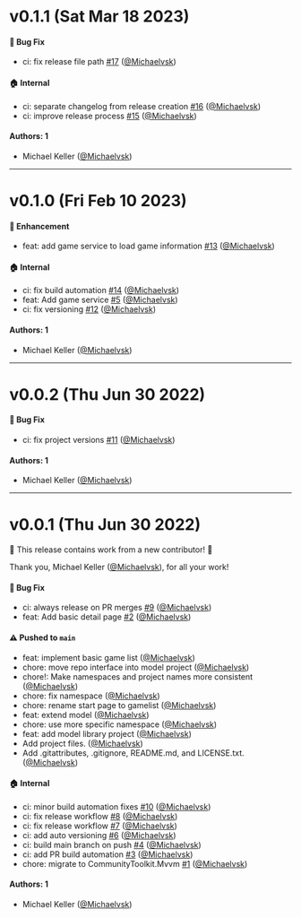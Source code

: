 # v0.1.1 (Sat Mar 18 2023)

#### 🐛 Bug Fix

- ci: fix release file path [#17](https://github.com/Michaelvsk/GameDb/pull/17) ([@Michaelvsk](https://github.com/Michaelvsk))

#### 🏠 Internal

- ci: separate changelog from release creation [#16](https://github.com/Michaelvsk/GameDb/pull/16) ([@Michaelvsk](https://github.com/Michaelvsk))
- ci: improve release process [#15](https://github.com/Michaelvsk/GameDb/pull/15) ([@Michaelvsk](https://github.com/Michaelvsk))

#### Authors: 1

- Michael Keller ([@Michaelvsk](https://github.com/Michaelvsk))

---

# v0.1.0 (Fri Feb 10 2023)

#### 🚀 Enhancement

- feat: add game service to load game information [#13](https://github.com/Michaelvsk/GameDb/pull/13) ([@Michaelvsk](https://github.com/Michaelvsk))

#### 🏠 Internal

- ci: fix build automation [#14](https://github.com/Michaelvsk/GameDb/pull/14) ([@Michaelvsk](https://github.com/Michaelvsk))
- feat: Add game service [#5](https://github.com/Michaelvsk/GameDb/pull/5) ([@Michaelvsk](https://github.com/Michaelvsk))
- ci: fix versioning [#12](https://github.com/Michaelvsk/GameDb/pull/12) ([@Michaelvsk](https://github.com/Michaelvsk))

#### Authors: 1

- Michael Keller ([@Michaelvsk](https://github.com/Michaelvsk))

---

# v0.0.2 (Thu Jun 30 2022)

#### 🐛 Bug Fix

- ci: fix project versions [#11](https://github.com/Michaelvsk/GameDb/pull/11) ([@Michaelvsk](https://github.com/Michaelvsk))

#### Authors: 1

- Michael Keller ([@Michaelvsk](https://github.com/Michaelvsk))

---

# v0.0.1 (Thu Jun 30 2022)

:tada: This release contains work from a new contributor! :tada:

Thank you, Michael Keller ([@Michaelvsk](https://github.com/Michaelvsk)), for all your work!

#### 🐛 Bug Fix

- ci: always release on PR merges [#9](https://github.com/Michaelvsk/GameDb/pull/9) ([@Michaelvsk](https://github.com/Michaelvsk))
- feat: Add basic detail page [#2](https://github.com/Michaelvsk/GameDb/pull/2) ([@Michaelvsk](https://github.com/Michaelvsk))

#### ⚠️ Pushed to `main`

- feat: implement basic game list ([@Michaelvsk](https://github.com/Michaelvsk))
- chore: move repo interface into model project ([@Michaelvsk](https://github.com/Michaelvsk))
- chore!: Make namespaces and project names more consistent ([@Michaelvsk](https://github.com/Michaelvsk))
- chore: fix namespace ([@Michaelvsk](https://github.com/Michaelvsk))
- chore: rename start page to gamelist ([@Michaelvsk](https://github.com/Michaelvsk))
- feat: extend model ([@Michaelvsk](https://github.com/Michaelvsk))
- chore: use more specific namespace ([@Michaelvsk](https://github.com/Michaelvsk))
- feat: add model library project ([@Michaelvsk](https://github.com/Michaelvsk))
- Add project files. ([@Michaelvsk](https://github.com/Michaelvsk))
- Add .gitattributes, .gitignore, README.md, and LICENSE.txt. ([@Michaelvsk](https://github.com/Michaelvsk))

#### 🏠 Internal

- ci: minor build automation fixes [#10](https://github.com/Michaelvsk/GameDb/pull/10) ([@Michaelvsk](https://github.com/Michaelvsk))
- ci: fix release workflow [#8](https://github.com/Michaelvsk/GameDb/pull/8) ([@Michaelvsk](https://github.com/Michaelvsk))
- ci: fix release workflow [#7](https://github.com/Michaelvsk/GameDb/pull/7) ([@Michaelvsk](https://github.com/Michaelvsk))
- ci: add auto versioning [#6](https://github.com/Michaelvsk/GameDb/pull/6) ([@Michaelvsk](https://github.com/Michaelvsk))
- ci: build main branch on push [#4](https://github.com/Michaelvsk/GameDb/pull/4) ([@Michaelvsk](https://github.com/Michaelvsk))
- ci: add PR build automation [#3](https://github.com/Michaelvsk/GameDb/pull/3) ([@Michaelvsk](https://github.com/Michaelvsk))
- chore: migrate to CommunityToolkit.Mvvm [#1](https://github.com/Michaelvsk/GameDb/pull/1) ([@Michaelvsk](https://github.com/Michaelvsk))

#### Authors: 1

- Michael Keller ([@Michaelvsk](https://github.com/Michaelvsk))
